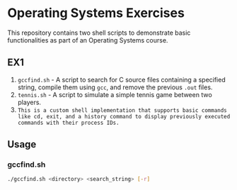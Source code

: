 # Operating Systems Exercises

This repository contains two shell scripts to demonstrate basic functionalities as part of an Operating Systems course.

## EX1

1. `gccfind.sh` - A script to search for C source files containing a specified string, compile them using `gcc`, and remove the previous `.out` files.
2. `tennis.sh` - A script to simulate a simple tennis game between two players.
3. `This is a custom shell implementation that supports basic commands like cd, exit, and a history command to display previously executed commands with their process IDs.`

## Usage

### gccfind.sh

```sh
./gccfind.sh <directory> <search_string> [-r]
